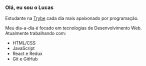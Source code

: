 ### Olá, eu sou o Lucas

Estudante na [Trybe][trybeLink]  cada dia mais apaixonado por programação.

Meu dia-a-dia é focado em tecnologias de Desenvolvimento Web.
Atualmente trabalhando com:
- HTML/CSS
- JavaScript
- React e Redux 
- Git e GitHub

[trybeLink]: https://www.betrybe.com/
<!--
**lucasbaq/lucasbaq** is a ✨ _special_ ✨ repository because its `README.md` (this file) appears on your GitHub profile.

Here are some ideas to get you started:

- 🔭 I’m currently working on ...
- 🌱 I’m currently learning ...
- 👯 I’m looking to collaborate on ...
- 🤔 I’m looking for help with ...
- 💬 Ask me about ...
- 📫 How to reach me: ...
- 😄 Pronouns: ...
- ⚡ Fun fact: ...
-->
